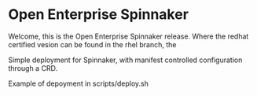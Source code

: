 # Open Enterprise Spinnaker
Welcome, this is the Open Enterprise Spinnaker release. Where the redhat certified vesion can be found in the
rhel branch, the 

Simple deployment for Spinnaker, with manifest controlled configuration through a CRD.

Example of depoyment in scripts/deploy.sh
